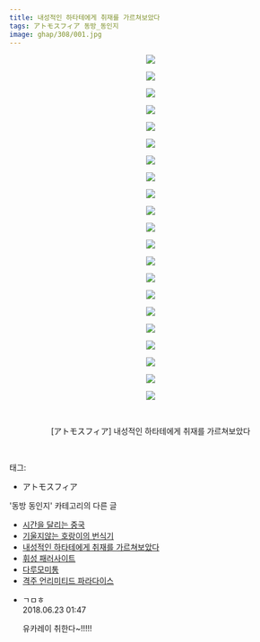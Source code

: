 ```yaml
---
title: 내성적인 하타테에게 취재를 가르쳐보았다
tags: アトモスフィア 동방_동인지
image: ghap/308/001.jpg
---
```

<div class="article">
<p style="text-align: center; clear: none; float: none;"><img src="{{ site.nasurl }}/ghap/308/001.jpg"/></p>
<p style="text-align: center; clear: none; float: none;"><img src="{{ site.nasurl }}/ghap/308/002.jpg"/></p>
<p style="text-align: center; clear: none; float: none;"><img src="{{ site.nasurl }}/ghap/308/003.jpg"/></p>
<p style="text-align: center; clear: none; float: none;"><img src="{{ site.nasurl }}/ghap/308/004.jpg"/></p>
<p style="text-align: center; clear: none; float: none;"><img src="{{ site.nasurl }}/ghap/308/005.jpg"/></p>
<p style="text-align: center; clear: none; float: none;"><img src="{{ site.nasurl }}/ghap/308/006.jpg"/></p>
<p style="text-align: center; clear: none; float: none;"><img src="{{ site.nasurl }}/ghap/308/007.jpg"/></p>
<p style="text-align: center; clear: none; float: none;"><img src="{{ site.nasurl }}/ghap/308/008.jpg"/></p>
<p style="text-align: center; clear: none; float: none;"><img src="{{ site.nasurl }}/ghap/308/009.jpg"/></p>
<p style="text-align: center; clear: none; float: none;"><img src="{{ site.nasurl }}/ghap/308/010.jpg"/></p>
<p style="text-align: center; clear: none; float: none;"><img src="{{ site.nasurl }}/ghap/308/011.jpg"/></p>
<p style="text-align: center; clear: none; float: none;"><img src="{{ site.nasurl }}/ghap/308/012.jpg"/></p>
<p style="text-align: center; clear: none; float: none;"><img src="{{ site.nasurl }}/ghap/308/013.jpg"/></p>
<p style="text-align: center; clear: none; float: none;"><img src="{{ site.nasurl }}/ghap/308/014.jpg"/></p>
<p style="text-align: center; clear: none; float: none;"><img src="{{ site.nasurl }}/ghap/308/015.jpg"/></p>
<p style="text-align: center; clear: none; float: none;"><img src="{{ site.nasurl }}/ghap/308/016.jpg"/></p>
<p style="text-align: center; clear: none; float: none;"><img src="{{ site.nasurl }}/ghap/308/017.jpg"/></p>
<p style="text-align: center; clear: none; float: none;"><img src="{{ site.nasurl }}/ghap/308/018.jpg"/></p>
<p style="text-align: center; clear: none; float: none;"><img src="{{ site.nasurl }}/ghap/308/019.jpg"/></p>
<p style="text-align: center; clear: none; float: none;"><img src="{{ site.nasurl }}/ghap/308/020.jpg"/></p>
<p style="text-align: center; clear: none; float: none;"><img src="{{ site.nasurl }}/ghap/308/021.jpg"/></p>
<p style="text-align: center; clear: none; float: none;"><br/></p>
<p style="text-align: center; clear: none; float: none;">[アトモスフィア] 내성적인 하타테에게 취재를 가르쳐보았다</p>
<p><br/></p>
</div><div class="tagTrail">
<p>태그: </p>
<ul>
<li>アトモスフィア</li>
</ul>
</div><div class="another">
<p>'동방 동인지' 카테고리의 다른 글</p>
<ul>
<li><a href="/2016-06-20-ghap_310">시간을 달리는 중국</a></li>
<li><a href="/2016-06-20-ghap_309">기울지않는 호랑이의 번식기</a></li>
<li><a href="/2016-06-20-ghap_308">내성적인 하타테에게 취재를 가르쳐보았다</a></li>
<li><a href="/2016-06-20-ghap_307">휘성 패러사이트</a></li>
<li><a href="/2016-06-20-ghap_306">다루모미통</a></li>
<li><a href="/2016-06-20-ghap_302">격주 언리미티드 파라다이스</a></li>
</ul>
</div><div class="cb_module cb_fluid">
<div class="cb_wrt cb_profile">
<div class="comment">
<ul>
<li class="cb_thumb_off" id="comment15275524">
<div class="cb_comment_area">
<div class="cb_info_area">
<div class="cb_section">
<span class="cb_nick_name">ㄱㅁㅎ</span>
</div>
<div class="cb_section">
<span class="cb_date">2018.06.23 01:47 </span>
</div>
</div>
<div class="cb_dsc_comment">
<p class="cb_dsc">
											유카레이 취한다~!!!!!
										</p>
</div>
</div></li>
</ul>
</div>
</div><!-- commentList close -->
</div>